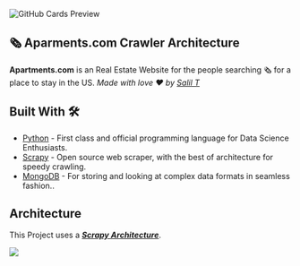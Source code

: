 

![GitHub Cards Preview](https://docs.scrapy.org/en/latest/_images/scrapy_architecture_02.png)

## 🗞 Aparments.com Crawler Architecture
**Apartments.com** is an Real Estate Website for the people searching 🗞 for a place to stay in the US. *Made with love ❤️ by [Salil T](https://github.com/trehansalil)*



## Built With 🛠
- [Python](https://www.python.org/) - First class and official programming language for Data Science Enthusiasts.
- [Scrapy](https://docs.scrapy.org/en/latest/index.html) - Open source web scraper, with the best of architecture for speedy crawling.
- [MongoDB](https://pymongo.readthedocs.io/en/stable/) - For storing and looking at complex data formats in seamless fashion..


## Architecture

This Project uses a [***Scrapy Architecture***](https://docs.scrapy.org/en/latest/topics/architecture.html).

![](https://scrapy-cluster.readthedocs.io/en/latest/_images/ArchitectureOverview.png)